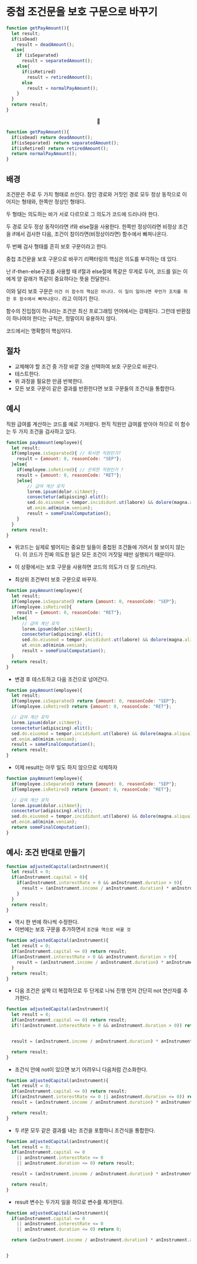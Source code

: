 # 중첩 조건문을 보호 구문으로 바꾸기

```JavaScript
function getPayAmount(){
  let result;
  if(isDead)
    result = deadAmount();
  else{
    if (isSeparated)
      result = separatedAmount();
    else{
      if(isRetired)
        result = retiredAmount();
      else
        result = normalPayAmount();
    }
  }
  return result;
}
```

<center>🔽</center>

```JavaScript
function getPayAmount(){
  if(isDead) return deadAmount();
  if(isSeparated) return separatedAmount();
  if(isRetired) return retiredAmount();
  return normalPayAmount();
}
```

## 배경

조건문은 주로 두 가지 형태로 쓰인다. 참인 경로와 거짓인 경로 모두 정상 동작으로 이어지는 형태와, 한쪽만 정상인 형태다.

두 형태는 의도하는 바가 서로 다르므로 그 의도가 코드에 드러나야 한다.

두 경로 모두 정상 동작이라면 if와 else절을 사용한다. 한쪽만 정상이라면 비정상 조건을 if에서 검사한 다음, 조건이 참이라면(비정상이라면) 함수에서 빠져나온다.

두 번째 검사 형태를 흔히 보호 구문이라고 한다.

중첩 조건문을 보호 구문으로 바꾸기 리팩터링의 핵심은 의도를 부각하는 데 있다.

난 if-then-else구조를 사용할 때 if절과 else절에 똑같은 무게로 두어, 코드를 읽는 이에게 양 갈래가 똑같이 중요하다는 뜻을 전달한다.

이와 달리 보호 구문은 `이건 이 함수의 핵심은 아니다. 이 일이 일어나면 무언가 조치를 취한 후 함수에서 빠져나온다.` 라고 이야기 한다.

함수의 진입점이 하나라는 조건은 최신 프로그래밍 언어에서는 강제된다. 그런데 반환점이 하나여야 한다는 규칙은, 정말이지 유용하지 않다.

코드에서는 명확함이 핵심이다.

## 절차

-   교체해야 할 조건 중 가장 바깥 것을 선택하여 보호 구문으로 바꾼다.
-   테스트한다.
-   위 과정을 필요한 만큼 반복한다.
-   모든 보호 구문이 같은 결과를 반환한다면 보호 구문들의 조건식을 통합한다.

## 예시

직원 급여를 계산하는 코드를 예로 가져왔다. 현직 직원만 급여를 받아야 하므로 이 함수는 두 가지 조건을 검사하고 있다.

```JavaScript
function payAmount(employee){
  let result;
  if(employee.isSeparated){ // 퇴사한 직원인가?
    result = {amount: 0, reasonCode: "SEP"};
  }else{
    if(employee.isRetired){ // 은퇴한 직원인가 ?
    result = {amount: 0, reasonCode: "RET"};
    }else{
        // 급여 계산 로직
        lorem.ipsum(dolor.sitAmet);
        consectetur(adipiscing).elit();
        sed.do.eiusmod = tempor.incididunt.ut(labore) && dolore(magna.aliqua);
        ut.enim.ad(minim.veniam);
        result = someFinalComputation();
    }
  }
  return result;
}
```

-   위코드는 실제로 벌어지는 중요한 일들이 중첩된 조건들에 가려서 잘 보이지 않는다. 이 코드가 진짜 의도한 일은 모든 조건이 거짓일 때만 실행되기 때문이다.

-   이 상황에서는 보호 구문을 사용하면 코드의 의도가 더 잘 드러난다.

-   최상위 조건부터 보호 구문으로 바꾸자.

```JavaScript
function payAmount(employee){
  let result;
  if(employee.isSeparated) return {amount: 0, reasonCode: "SEP"};
  if(employee.isRetired){
    result = {amount: 0, reasonCode: "RET"};
  }else{
      // 급여 계산 로직
      lorem.ipsum(dolor.sitAmet);
      consectetur(adipiscing).elit();
      sed.do.eiusmod = tempor.incididunt.ut(labore) && dolore(magna.aliqua);
      ut.enim.ad(minim.veniam);
      result = someFinalComputation();
  }
  return result;
}
```

-   변경 후 테스트하고 다음 조건으로 넘어간다.

```JavaScript
function payAmount(employee){
  let result;
  if(employee.isSeparated) return {amount: 0, reasonCode: "SEP"};
  if(employee.isRetired) return {amount: 0, reasonCode: "RET"};

  // 급여 계산 로직
  lorem.ipsum(dolor.sitAmet);
  consectetur(adipiscing).elit();
  sed.do.eiusmod = tempor.incididunt.ut(labore) && dolore(magna.aliqua);
  ut.enim.ad(minim.veniam);
  result = someFinalComputation();
  return result;
}
```

-   이제 result는 아무 일도 하지 않으므로 삭제하자

```JavaScript
function payAmount(employee){
  if(employee.isSeparated) return {amount: 0, reasonCode: "SEP"};
  if(employee.isRetired) return {amount: 0, reasonCode: "RET"};

  // 급여 계산 로직
  lorem.ipsum(dolor.sitAmet);
  consectetur(adipiscing).elit();
  sed.do.eiusmod = tempor.incididunt.ut(labore) && dolore(magna.aliqua);
  ut.enim.ad(minim.veniam);
  return someFinalComputation();
}
```

## 예시: 조건 반대로 만들기

```JavaScript
function adjustedCapital(anInstrument){
  let result = 0;
  if(anInstrument.capital > 0){
    if(anInstrument.interestRate > 0 && anInstrument.duration > 0){
      result = (anInstrument.income / anInstrument.duration) * anInstrument.adjustmentFactor;
    }
  }
  return result;
}
```

-   역시 한 번에 하나씩 수정한다.
-   이번에는 보호 구문을 추가하면서 `조건을 역으로 바꿀 것`

```JavaScript
function adjustedCapital(anInstrument){
  let result = 0;
  if(anInstrument.capital <= 0) return result;
  if(anInstrument.interestRate > 0 && anInstrument.duration > 0){
    result = (anInstrument.income / anInstrument.duration) * anInstrument.adjustmentFactor;
  }
  return result;
}
```

-   다음 조건은 살짝 더 복잡하므로 두 단게로 나눠 진행 먼저 간단히 not 연산자를 추가한다.

```JavaScript
function adjustedCapital(anInstrument){
  let result = 0;
  if(anInstrument.capital <= 0) return result;
  if(!(anInstrument.interestRate > 0 && anInstrument.duration > 0)) return result;


  result = (anInstrument.income / anInstrument.duration) * anInstrument.adjustmentFactor;

  return result;
}
```

-   조건식 안에 not이 있으면 보기 어려우니 다음처럼 간소화한다.

```JavaScript
function adjustedCapital(anInstrument){
  let result = 0;
  if(anInstrument.capital <= 0) return result;
  if((anInstrument.interestRate <= 0 || anInstrument.duration <= 0)) return result;
  result = (anInstrument.income / anInstrument.duration) * anInstrument.adjustmentFactor;

  return result;
}
```

-   두 if문 모두 같은 결과를 내는 조건을 포함하니 조건식을 통합한다.

```JavaScript
function adjustedCapital(anInstrument){
  let result = 0;
  if(anInstrument.capital <= 0
    || anInstrument.interestRate <= 0
    || anInstrument.duration <= 0) return result;

  result = (anInstrument.income / anInstrument.duration) * anInstrument.adjustmentFactor;

  return result;
}
```

-   result 변수는 두가지 일을 하므로 변수를 제거한다.

```JavaScript
function adjustedCapital(anInstrument){
  if(anInstrument.capital <= 0
    || anInstrument.interestRate <= 0
    || anInstrument.duration <= 0) return 0;

  return (anInstrument.income / anInstrument.duration) * anInstrument.adjustmentFactor;


}
```
